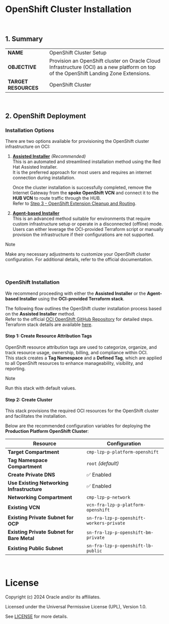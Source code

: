 # OpenShift Cluster Installation <!-- omit from toc -->
&nbsp;

## **1. Summary**

|                      |                                                                                                  |
| -------------------- | ------------------------------------------------------------------------------------------------ |
| **NAME**             | OpenShift Cluster Setup                                                                          |
| **OBJECTIVE**        | Provision an OpenShift cluster on Oracle Cloud Infrastructure (OCI) as a new platform on top of the OpenShift Landing Zone Extensions. |
| **TARGET RESOURCES** | OpenShift Cluster                                                                                |

&nbsp;

## **2. OpenShift Deployment**

### Installation Options

There are two options available for provisioning the OpenShift cluster infrastructure on OCI:

1. **[Assisted Installer](https://docs.oracle.com/en-us/iaas/Content/openshift-on-oci/installing-assisted.htm#installing-assisted)** *(Recommended)*  
   This is an automated and streamlined installation method using the Red Hat Assisted Installer.  
   It is the preferred approach for most users and requires an internet connection during installation.  

   Once the cluster installation is successfully completed, remove the Internet Gateway from the **spoke OpenShift VCN** and connect it to the **HUB VCN** to route traffic through the HUB.  
   Refer to [Step 3 - OpenShift Extension Cleanup and Routing](../3_openshift_cleanup_and_routing/).

2. **[Agent-based Installer](https://docs.oracle.com/en-us/iaas/Content/openshift-on-oci/agent-installer.htm#agent-installer)**  
   This is an advanced method suitable for environments that require custom infrastructure setup or operate in a disconnected (offline) mode.  
   Users can either leverage the OCI-provided Terraform script or manually provision the infrastructure if their configurations are not supported.

> [!NOTE]
> Make any necessary adjustments to customize your OpenShift cluster configuration. For additional details, refer to the official documentation.

&nbsp;

### OpenShift Installation

We recommend proceeding with either the **Assisted Installer** or the **Agent-based Installer** using the **OCI-provided Terraform stack**.

The following flow outlines the OpenShift cluster installation process based on the **Assisted Installer** method.  
Refer to the official [OCI OpenShift GitHub Repository](https://github.com/oracle-quickstart/oci-openshift/) for detailed steps.  
Terraform stack details are available [here](https://github.com/oracle-quickstart/oci-openshift/tree/main/terraform-stacks).



#### **Step 1: Create Resource Attribution Tags**

OpenShift resource attribution tags are used to categorize, organize, and track resource usage, ownership, billing, and compliance within OCI.  
This stack creates a **Tag Namespace** and a **Defined Tag**, which are applied to all OpenShift resources to enhance manageability, visibility, and reporting.

> [!NOTE]
> Run this stack with default values. 



#### **Step 2: Create Cluster**

This stack provisions the required OCI resources for the OpenShift cluster and facilitates the installation.

Below are the recommended configuration variables for deploying the **Production Platform OpenShift Cluster**:

| Resource | Configuration |
| --------- | -------------- |
| **Target Compartment** | `cmp-lzp-p-platform-openshift` |
| **Tag Namespace Compartment** | `root` *(default)* |
| **Create Private DNS** | ✅ Enabled |
| **Use Existing Networking Infrastructure** | ✅ Enabled |
| **Networking Compartment** | `cmp-lzp-p-network` |
| **Existing VCN** | `vcn-fra-lzp-p-platform-openshift` |
| **Existing Private Subnet for OCP** | `sn-fra-lzp-p-openshift-workers-private` |
| **Existing Private Subnet for Bare Metal** | `sn-fra-lzp-p-openshift-bm-private` |
| **Existing Public Subnet** | `sn-fra-lzp-p-openshift-lb-public` |






&nbsp;

# License <!-- omit from toc -->

Copyright (c) 2024 Oracle and/or its affiliates.

Licensed under the Universal Permissive License (UPL), Version 1.0.

See [LICENSE](/LICENSE.txt) for more details.